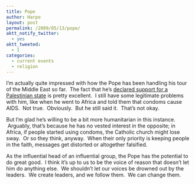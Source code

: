 ```yaml
---
title: Pope
author: Harpo
layout: post
permalink: /2009/05/13/pope/
aktt_notify_twitter:
  - yes
aktt_tweeted:
  - 1
categories:
  - current events
  - religion
---
```

I&#8217;m actually quite impressed with how the Pope has been handling his tour of the Middle East so far.  The fact that he&#8217;s <a href="http://news.bbc.co.uk/2/hi/middle_east/8047134.stm" target="_blank">declared support for a Palestinian state</a> is pretty excellent.  I still have some legitimate problems with him, like when he went to Africa and told them that condoms cause AIDS.  Not true.  Obviously.  But he still said it.  That&#8217;s not okay.

But I&#8217;m glad he&#8217;s willing to be a bit more humanitarian in this instance.  Arguably, that&#8217;s because he has no vested interest in the opposite; in Africa, if people started using condoms, the Catholic church might lose sway.  Or so they think, anyway.  When their only priority is keeping people in the faith, messages get distorted or altogether falsified.

As the influential head of an influential group, the Pope has the potential to do great good.  I think it&#8217;s up to us to be the voice of reason that doesn&#8217;t let him do anything else.  We shouldn&#8217;t let our voices be drowned out by the leaders.  We create leaders, and we follow them.  We can change them.